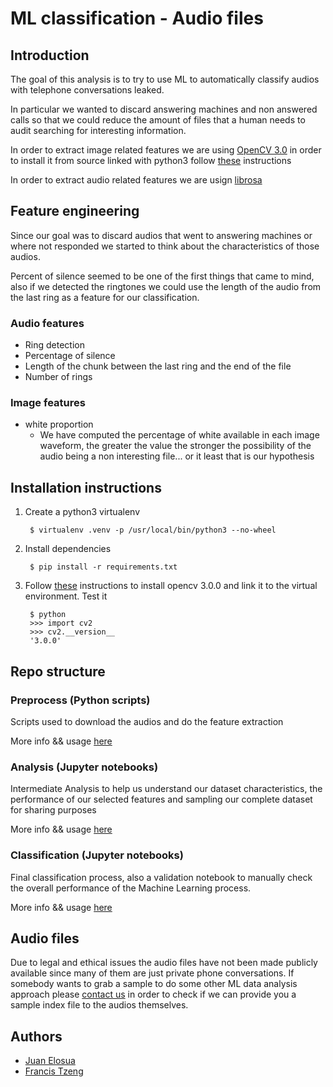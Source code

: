 ML classification - Audio files
===============================

## Introduction

The goal of this analysis is to try to use ML to automatically classify audios with telephone conversations leaked.

In particular we wanted to discard answering machines and non answered calls so that we could reduce the amount of files that a human needs to audit searching for interesting information.

In order to extract image related features we are using [OpenCV 3.0][cv] in order to
install it from source linked with python3 follow [these][cvpy] instructions

In order to extract audio related features we are usign [librosa][librosa]

## Feature engineering 

Since our goal was to discard audios that went to answering machines or where not responded we started to think about the characteristics of those audios.

Percent of silence seemed to be one of the first things that came to mind, also if we detected the ringtones we could use the length of the audio from the last ring as a feature for our classification.

### Audio features 
- Ring detection
- Percentage of silence
- Length of the chunk between the last ring and the end of the file
- Number of rings

### Image features
* white proportion
    * We have computed the percentage of white available in each image waveform, the greater the value the stronger the possibility of the audio being a non interesting file... or it least that is our hypothesis

## Installation instructions

1. Create a python3 virtualenv

        $ virtualenv .venv -p /usr/local/bin/python3 --no-wheel

2. Install dependencies

        $ pip install -r requirements.txt

3. Follow [these][cvpy] instructions to install opencv 3.0.0 and link it to the virtual environment. Test it

        $ python
        >>> import cv2
        >>> cv2.__version__
        '3.0.0'

## Repo structure

### Preprocess (Python scripts)

Scripts used to download the audios and do the feature extraction

More info && usage [here](preprocess/README.md)

### Analysis (Jupyter notebooks)

Intermediate Analysis to help us understand our dataset characteristics, the performance of our selected features and sampling our complete dataset for sharing purposes

More info && usage [here](analysis/README.md)

### Classification (Jupyter notebooks)

Final classification process, also a validation notebook to manually check the overall performance of the Machine Learning process. 

More info && usage [here](classification/README.md)

## Audio files

Due to legal and ethical issues the audio files have not been made publicly available since many of them are just private phone conversations. If somebody wants to grab a sample to do some other ML data analysis approach please [contact us](mailto:lndata@lanacion.com.ar) in order to check if we can provide you a sample index file to the audios themselves.

## Authors
* [Juan Elosua](https://twitter.com/jjelosua)
* [Francis Tzeng](https://twitter.com/frnsys)

[cv]: http://opencv.org/
[cvpy]: http://www.pyimagesearch.com/2015/06/29/install-opencv-3-0-and-python-3-4-on-osx/
[librosa]: https://github.com/bmcfee/librosa